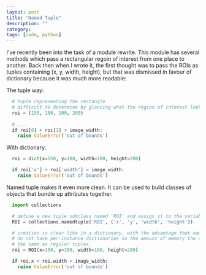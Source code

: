 ```yaml
---
layout: post
title: "Named Tuple"
description: ""
category: 
tags: [code, python]
---
```


I've recently been into the task of a module rewrite. This module has several methods which pass a rectangular regoin of interest from one place to another. Back then when I wrote it, the first thought was to pass the ROIs as tuples containing (x, y, width, height), but that was dismissed in favour of dictionary because it was much more readable:

The tuple way:
```python
  # tuple representing the rectangle
  # difficult to determine by glancing what the region of interest looks like 
  roi = (150, 100, 100, 200)
  
  # ...
  if roi[0] + roi[2] > image_width:
    raise ValueError('out of bounds')
```

With dictionary:
```python
  roi = dict(x=150, y=100, width=100, height=200)

  if roi['x'] + roi['width'] > image_width:
    raise ValueError('out of bounds')
```

Named tuple makes it even more clean. It can be used to build classes of objects that bundle up attributes together.

```python
  import collections

  # define a new tuple subclass named 'ROI' and assign it to the variable ROI
  ROI = collections.namedtuple('ROI', ('x', 'y', 'width', 'height'))

  # creation is clear like in a dictionary, with the advantage that named tuple
  # do not have per-instance dictionaries so the amount of memory the use is
  # the same as regular tuples.
  roi = ROI(x=150, y=100, width=100, height=200)

  if roi.x + roi.width > image_width:
    raise ValueError('out of bounds')
```

